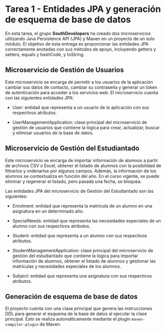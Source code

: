 # Tarea 1 - Entidades JPA y generación de esquema de base de datos

En esta tarea, el grupo **SouthDevelopers** ha creado dos microservicios utilizando Java Persistence API (JPA) y Maven en un proyecto de un solo módulo. El objetivo de esta entrega es proporcionar las entidades JPA correctamente anotadas con sus métodos de apoyo, incluyendo getters y setters, equals y hashCode, y toString.

## Microservicio de Gestión de Usuarios

Este microservicio se encarga de permitir a los usuarios de la aplicación cambiar sus datos de contacto, cambiar su contraseña y generar un token de autenticación para acceder a los servicios web. El microservicio cuenta con las siguientes entidades JPA:

- User: entidad que representa a un usuario de la aplicación con sus respectivos atributos.

- UserManagementApplication: clase principal del microservicio de gestión de usuarios que contiene la lógica para crear, actualizar, buscar y eliminar usuarios de la base de datos.

## Microservicio de Gestión del Estudiantado

Este microservicio se encarga de importar información de alumnos a partir de archivos CSV o Excel, obtener el listado de alumnos con la posibilidad de filtrarlos y ordenarlos por algunos campos. Además, la información de los alumnos se contextualiza en función del año. En el curso vigente, se puede eliminar y regenerar el listado, pero pasada una fecha, se bloquea.

Las entidades JPA del microservicio de Gestión del Estudiantado son las siguientes:

- Enrolment: entidad que representa la matrícula de un alumno en una asignatura en un determinado año.

- SpecialNeeds: entidad que representa las necesidades especiales de un alumno con sus respectivos atributos.

- Student: entidad que representa a un alumno con sus respectivos atributos.

- StudentManagementApplication: clase principal del microservicio de gestión del estudiantado que contiene la lógica para importar información de alumnos, obtener el listado de alumnos y gestionar las matrículas y necesidades especiales de los alumnos.

- Subject: entidad que representa una asignatura con sus respectivos atributos.

## Generación de esquema de base de datos

El proyecto cuenta con una clase principal que genera las instrucciones DDL para generar el esquema de la base de datos al ejecutar la clase principal. Esto se realiza automáticamente mediante el plugin `maven-compiler-plugin` de Maven.
